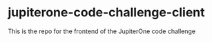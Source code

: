 # jupiterone-code-challenge-client
This is the repo for the frontend of the JupiterOne code challenge
